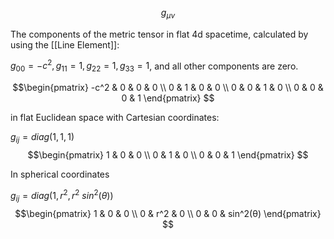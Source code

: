 
$$g_{μν}$$




The components of the metric tensor in flat 4d spacetime, calculated by using the [[Line Element]]:

$g_{00} = -c^2, g_{11} = 1, g_{22} = 1, g_{33} = 1$, and all other components are zero.

$$\begin{pmatrix}
-c^2 & 0 & 0 & 0 \\
0 & 1 & 0 & 0 \\
0 & 0 & 1 & 0 \\
0 & 0 & 0 & 1
\end{pmatrix}
$$



in flat Euclidean space with Cartesian coordinates:

$g_{ij} = diag(1, 1, 1)$
$$\begin{pmatrix}
1 & 0 & 0 \\
0 & 1 & 0 \\
0 & 0 & 1
\end{pmatrix}
$$


In spherical coordinates

$g_{ij} = diag(1, r^2, r^2 ~ sin^2(θ))$
$$\begin{pmatrix}
1 & 0 & 0 \\
0 & r^2 & 0 \\
0 & 0 & sin^2(θ)
\end{pmatrix}
$$